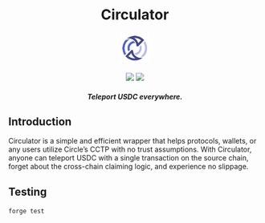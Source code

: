 <div align="center">
  <h1 > Circulator </h1>
  
  <img height=60 src="img/logo.png"/>
  <br/>
  <br/>
  <a href="https://github.com/foundry-rs/foundry"><img src="https://img.shields.io/static/v1?label=foundry-rs&message=foundry&color=blue&logo=github"/></a>
  <!-- <a href=https://github.com/CirculatorLab/contracts/actions/workflows/Slither.yml""><img src="https://github.com/antoncoding/grappa/actions/workflows/Slither.yml/badge.svg?branch=master" > </a> -->
  <a href=https://github.com/CirculatorLab/contracts/actions/workflows/CI.yml""><img src="https://github.com/CirculatorLab/contracts/actions/workflows/CI.yml/badge.svg?branch=master"> </a>

  <!-- <a href="https://codecov.io/gh/CirculatorLab/contracts" >
<img src="https://codecov.io/gh/CirculatorLab/contracts/branch/master/graph/badge.svg?token=G52EOD1X5B"/>
</a> -->
  <h5 align="center"> Teleport USDC everywhere.</h5>
  
</div>

## Introduction
Circulator is a simple and efficient wrapper that helps protocols, wallets, or any users utilize Circle’s CCTP with no trust assumptions. With Circulator, anyone can teleport USDC with a single transaction on the source chain, forget about the cross-chain claiming logic, and experience no slippage.


## Testing

```
forge test
```
